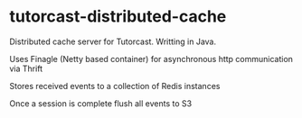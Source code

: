 # tutorcast-distributed-cache

Distributed cache server for Tutorcast. Writting in Java.

Uses Finagle (Netty based container) for asynchronous http communication via Thrift

Stores received events to a collection of Redis instances

Once a session is complete flush all events to S3
